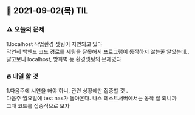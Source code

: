 ## 📆 2021-09-02(목) TIL


### ⚠️ 오늘의 문제 
1.localhost 작업환경 셋팅이 지연되고 있다<br>
막연히 백엔드 코드 경로를 세팅을 잘못해서 프로그램이 동작하지 않는줄 알았는데..<br>
알고보니 localhost, 방화벽 등 환경셋팅의 문제였다

### 🔥 내일 할 것<br>
 
1.다음주에 시연을 해야 하니, 관련 상황에만 집중할 것 .<br>
다음주 월요일에 test nas가 돌아온다. 나스 테스트서버에서는 동작 잘 되니까<br>
그때 코드를 집중적으로 보자
